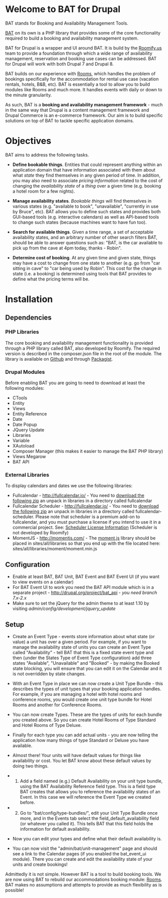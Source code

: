 # Welcome to BAT for Drupal

BAT stands for Booking and Availability Management Tools.

[BAT](https://github.com/roomify/bat) on its own is a PHP library that provides some of the core functionality required to build a booking and availability management system.

BAT for Drupal is a wrapper and UI around BAT. It is build by the [Roomify.us](https://roomify.us) team to provide a foundation through which a wide range of availability management, reservation and booking use cases can be addressed. BAT for Drupal will work with both Drupal 7 and Drupal 8.

BAT builds on our experience with [Rooms](http://drupal.org/project/rooms), which handles the problem of bookings specifically for the accommodation for rental use case (vacation rentals, hotels, B&B, etc). BAT is essentially a tool to allow you to build modules like Rooms and much more. It handles events with daily or down to the minute granularity.

As such, BAT is a **booking and availability management framework** - much in the same way that Drupal is a content management framework and Drupal Commerce is an e-commerce framework. Our aim is to build specific solutions on top of BAT to tackle specific application domains.


# Objectives

BAT aims to address the following tasks.

- **Define bookable things**. Entities that could represent anything within an application domain that have information associated with them about what *state* they find themselves in any given period of time. In addition, you may also need to associate *pricing information* related to the cost of changing the *availability state* of a *thing* over a given time (e.g. booking a hotel room for a few nights).

- **Manage availability states**. *Bookable things* will find themselves in various states (e.g. "available to book", "unavailable", "currently in use by Bruce", etc). BAT allows you to define such states and provides both GUI-based tools (e.g. interactive calendars) as well as API-based tools to change such states (because machines want to have fun too).

- **Search for available things**.  Given a time range, a set of acceptable availability states, and an arbitrary number of other search filters BAT, should be able to answer questions such as: "BAT, is the car available to pick up from the cave at 4pm today, thanks - Robin".

- **Determine cost of booking**. At any given time and given state, things may have a cost to change from one state to another (e.g. go from "car sitting in cave" to "car being used by Robin". This cost for the change in state (i.e. a booking) is determined using tools that BAT provides to define what the pricing terms will be.


# Installation

## Dependencies

### PHP Libraries
The core booking and availability management functionality is provided through a PHP library called BAT, also developed by Roomify. The required version is described in the composer.json file in the root of the module. The library is available on [Github](https://github.com/roomify/bat) and through [Packagist](https://packagist.org/packages/roomify/bat).

### Drupal Modules

Before enabling BAT you are going to need to download at least the following modules:
- CTools
- Entity
- Views
- Entity Reference
- Date
- Date Popup
- JQuery Update
- Libraries
- Variable
- XAutoload
- Composer Manager (this makes it easier to manage the BAT PHP library)
- Views Megarow
- BAT API

### External Libraries

To display calendars and dates we use the following libraries:

- Fullcalendar - http://fullcalendar.io/ - You need to [download the following zip](https://github.com/arshaw/fullcalendar/releases/download/v2.6.0/fullcalendar-2.6.0.zip) an unpack in libraries in a directory called fullcalendar
- Fullcalendar Scheduler - http://fullcalendar.io/ - You need to [download the following zip](https://github.com/fullcalendar/fullcalendar-scheduler/releases/download/v1.2.0/fullcalendar-scheduler-1.2.0.zip) an unpack in libraries in a directory called fullcalendar-scheduler. Please note that scheduler is a premium add-on to fullcalendar, and you must purchase a license if you intend to use it in a commercial project. See: [Scheduler License Information](http://fullcalendar.io/scheduler/license/) (Scheduler is not developed by Roomify)
- MomentJS - http://momentjs.com/ - The [moment.js](http://momentjs.com/downloads/moment.min.js) library should be placed in sites/all/libraries so that you end up with the file located here: sites/all/libraries/moment/moment.min.js

## Configuration
 - Enable at least BAT, BAT Unit, BAT Event and BAT Event UI (if you want to view events on a calendar)
 - For BAT Event UI to work you need the BAT API module which is in a separate project - http://drupal.org/project/bat_api - *you need branch 7.x-2.x*
 - Make sure to set the jQuery for the admin theme to at least 1.10 by visiting *admin/config/development/jquery_update*

## Setup

- Create an Event Type - events store information about what state (or value) a unit has over a given period. For example, if you want to manage the availability state of units you can create an Event Type called "Availability" - tell BAT that this is a fixed state event type and then (under the States Type of Event Type configuration) add three states "Available", "Unavailable" and "Booked" - by making the Booked state blocking, you will ensure that you can edit it on the Calendar and it is not overridden by state changes.

- With an Event Type in place we can now create a Unit Type Bundle - this describes the types of unit types that your booking application handles. For example, if you are managing a hotel with hotel rooms and conference rooms, you would create one unit type bundle for Hotel Rooms and another for Conference Rooms.

- You can now create Types. These are the types of units for each bundle you created above. So you can create Hotel Rooms of Type Standard and Hotel Rooms of Type Deluxe.

- Finally for each type you can add actual units - you are now telling the application how many things of type Standard or Deluxe you have available.

- Almost there! Your units will have default values for things like availability or cost. You let BAT know about these default values by doing two things.

- 1. Add a field named (e.g.) Default Availability on your unit type bundle, using the BAT Availability Reference field type. This is a field type BAT creates that allows you to reference the availability states of an Event. In this case we will reference the Event Type we created before.

- 2. Go to "bat/config/type-bundles/", edit your Unit Type Bundle once more, and in the Events tab select the field_default_availability field (or whatever you called it). This tells BAT that this field holds the information for default availability.

- Now you can edit your types and define what their default availability is.

- You can now visit the "admin/bat/unit-management" page and should see a link to the Calendar pages (if you enabled the bat_event_ui module). There you can create and edit the availability state of your units and create bookings!


Admittedly it is not simple. However BAT is a tool to build booking tools. We are now using BAT to rebuild our accommodations booking module: [Rooms](http://drupal.org/project/rooms). BAT makes no assumptions and attempts to provide as much flexibility as is possible!
